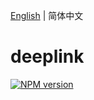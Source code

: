 [English](./README.md) | 简体中文

# deeplink
[![NPM version](https://img.shields.io/npm/v/dplink.svg?style=flat)](https://npmjs.org/package/dplink)